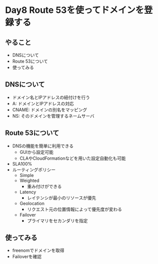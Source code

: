 Day8 Route 53を使ってドメインを登録する
==

## やること

* DNSについて
* Route 53について
* 使ってみる

## DNSについて

* ドメイン名とIPアドレスの紐付けを行う
* A: ドメインとIPアドレスの対応
* CNAME: ドメインの別名をマッピング
* NS: そのドメインを管理するネームサーバ

## Route 53について

* DNSの機能を簡単に利用できる
    * GUIから設定可能
    * CLAやCloudFormationなどを用いた設定自動化も可能
* SLA100%
* ルーティングポリシー
    * Simple
    * Weighted
        * 重み付けができる
    * Latency
        * レイテンシが最小のリソースが優先
    * Geolocation
        * リクエスト元の位置情報によって優先度が変わる
    * Failover
        * プライマリをセカンダリを指定

## 使ってみる

* freenomでドメインを取得
* Failoverを確認
